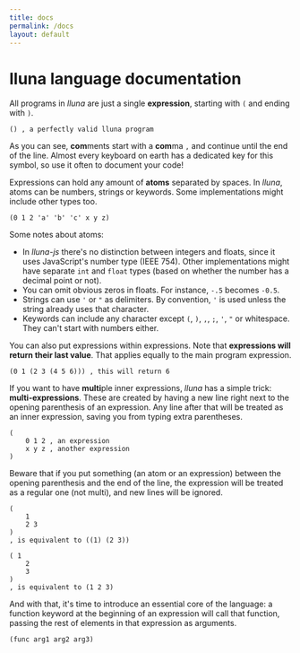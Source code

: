 ```yaml
---
title: docs
permalink: /docs
layout: default
---
```


# lluna language documentation

All programs in _lluna_ are just a single **expression**, starting with `(` and ending with `)`.

```
() , a perfectly valid lluna program
```

As you can see, **com**ments start with a **com**ma `,` and continue until the end of the line. Almost every keyboard on earth has a dedicated key for this symbol, so use it often to document your code!

Expressions can hold any amount of **atoms** separated by spaces. In _lluna_, atoms can be numbers, strings or keywords. Some implementations might include other types too.

```
(0 1 2 'a' 'b' 'c' x y z)
```

Some notes about atoms:

- In _lluna-js_ there's no distinction between integers and floats, since it uses JavaScript's number type (IEEE 754). Other implementations might have separate `int` and `float` types (based on whether the number has a decimal point or not).
- You can omit obvious zeros in floats. For instance, `-.5` becomes `-0.5`.
- Strings can use `'` or `"` as delimiters. By convention, `'` is used unless the string already uses that character.
- Keywords can include any character except `(`, `)`, `,`, `;`, `'`, `"` or whitespace. They can't start with numbers either.

You can also put expressions within expressions. Note that **expressions will return their last value**. That applies equally to the main program expression.

```
(0 1 (2 3 (4 5 6))) , this will return 6
```

If you want to have **multi**ple inner expressions, _lluna_ has a simple trick: **multi-expressions**. These are created by having a new line right next to the opening parenthesis of an expression. Any line after that will be treated as an inner expression, saving you from typing extra parentheses.

```
(
    0 1 2 , an expression
    x y z , another expression
)
```

Beware that if you put something (an atom or an expression) between the opening parenthesis and the end of the line, the expression will be treated as a regular one (not multi), and new lines will be ignored.

```
(
    1
    2 3
)
, is equivalent to ((1) (2 3))

( 1
    2
    3
)
, is equivalent to (1 2 3)
```

And with that, it's time to introduce an essential core of the language: a function keyword at the beginning of an expression will call that function, passing the rest of elements in that expression as arguments.

```
(func arg1 arg2 arg3)
```
